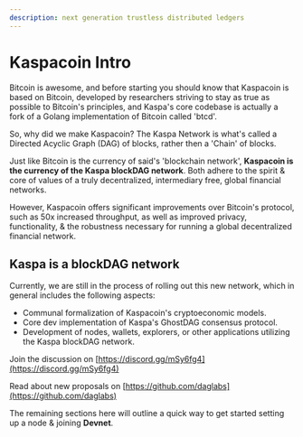 ```yaml
---
description: next generation trustless distributed ledgers
---
```


# Kaspacoin Intro

Bitcoin is awesome, and before starting you should know that Kaspacoin is based on Bitcoin, developed by researchers striving to stay as true as possible to Bitcoin's principles, and Kaspa's core codebase is actually a fork of a Golang implementation of Bitcoin called 'btcd'.

So, why did we make Kaspacoin? The Kaspa Network is what's called a Directed Acyclic Graph \(DAG\) of blocks, rather then a 'Chain' of blocks.

Just like Bitcoin is the currency of said's 'blockchain network', **Kaspacoin is the currency of the Kaspa blockDAG network**. Both adhere to the spirit & core of values of a truly decentralized, intermediary free, global financial networks.

However, Kaspacoin offers significant improvements over Bitcoin's protocol, such as 50x increased throughput, as well as improved privacy, functionality, & the robustness necessary for running a global decentralized financial network.

## Kaspa is a blockDAG network

Currently, we are still in the process of rolling out this new network, which in general includes the following aspects:

* Communal formalization of Kaspacoin's cryptoeconomic models.
* Core dev implementation of Kaspa's GhostDAG consensus protocol.
* Development of nodes, wallets, explorers, or other applications utilizing the Kaspa blockDAG network.

Join the discussion on [https://discord.gg/mSy6fg4](https://discord.gg/mSy6fg4)

Read about new proposals on [https://github.com/daglabs](https://github.com/daglabs)

The remaining sections here will outline a quick way to get started setting up a node & joining **Devnet**.

## 

